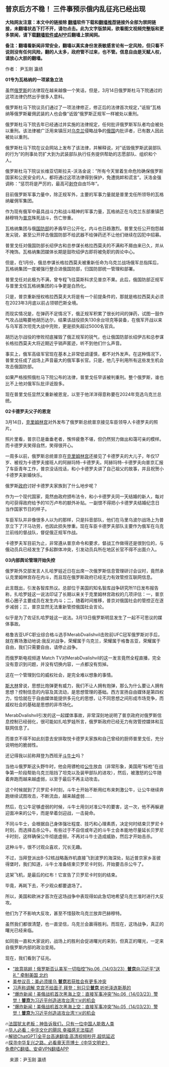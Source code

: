  <!-- 面包屑导航 --> <h2>普京后方不稳！ 三件事预示俄内乱征兆已经出现</h2> <p class="notice"><b>大陆网友注意：本文中的链接除 <a href="https://github.com/bannedbook/fanqiang" >翻墙</a>软件下载和<a href="https://github.com/killgcd/justmysocks/blob/master/README.md">翻墙推荐</a>链接外全部为禁网链接，未翻墙状态下打不开，请勿点击。此为文字版禁闻，欲看图文视频完整版和更多禁闻，请下载<a href="https://github.com/bannedbook/fanqiang">翻墙软件或APP</a>后翻墙上禁闻网。</p><p>备注：翻墙看新闻非常安全，翻墙以真实身份发表敏感言论有一定风险，但只看不说则没有任何风险，翻的人太多，政府管不过来，也不管。信息自由是天赋人权，请放心大胆的翻墙。</b></p>  <div class="entry"> <p>作者： 尹玉刚 瀛绩</p> <p><strong>01专为瓦格纳的一项紧急立法</strong></p> <p>虽然<a href="https://www.bannedbook.org/bnews/tag/%e4%bf%84%e7%bd%97%e6%96%af/" class="st_tag internal_tag" rel="tag" title="标签 俄罗斯 下的日志">俄罗斯</a>的法律现在越来越像一个笑话，但是，3月14日俄罗斯杜马下院通过的这项法律仍然出乎很多人意料。</p> <p>俄罗斯杜马下院议员们通过了一项法律修正，修正后的法律首次规定，&#8221;诋毁&#8221;瓦格纳等俄罗斯雇佣武装的人也会像“诋毁”俄罗斯正规军一样被处以重刑。</p> <p>俄罗斯杜马下院去年已经通过并实施的法律规定，任何批评俄罗斯军队者均会被处以重刑。该法律被广泛用来镇压对<a href="https://www.bannedbook.org/bnews/tag/%e4%b9%8c%e5%85%8b%e5%85%b0/" class="st_tag internal_tag" rel="tag" title="标签 乌克兰 下的日志">乌克兰</a>侵略战争的<a href="https://www.bannedbook.org/bnews/tag/%e4%bf%84%e5%9b%bd/" class="st_tag internal_tag" rel="tag" title="标签 俄国 下的日志">俄国</a>内批评者，已有数人因此被处以重刑。</p> <p>俄罗斯杜马下院在议会网站上发布了该法律，并解释说，对&#8221;诋毁俄罗斯武装部队的行为&#8221;的刑事处罚扩大到为武装部队执行任务提供帮助的志愿部队、组织和个人。</p> <p>俄罗斯杜马下院议长维亚切斯拉夫-沃洛金说：&#8221;所有今天冒着生命危险确保俄罗斯国家和公民安全的人，都将通过这项法律得到保护，免遭挑衅和谎言&#8221;。沃洛金强调称：&#8221;惩罚将是严厉的，最高可<span class='wp_keywordlink'><a href="https://www.bannedbook.org/forum2/topic21.html" title="《剥夺》 黄建民 著" target="_blank">剥夺</a></span>自由15年&#8221;。</p> <p>目前俄罗斯军事力量中，除正规军外，主要的军事力量就是普里戈任所领导的瓦格纳雇佣军集团。</p> <p>作为现有俄军中最具战斗力和战斗精神的军事力量，瓦格纳正在乌克兰东部重镇巴赫穆特为<a href="https://www.bannedbook.org/bnews/tag/%e6%99%ae%e4%ba%ac/" class="st_tag internal_tag" rel="tag" title="标签 普京 下的日志">普京</a>殊死战斗，伤亡惨重。</p> <p>瓦格纳集团与俄<a href="https://www.bannedbook.org/bnews/tag/%E5%9B%BD%E9%98%B2%E9%83%A8/" class="st_tag internal_tag" rel="tag" title="标签 国防部 下的日志">国防部</a>的矛盾早已公开化，内斗也日趋激烈。普里戈任公开抱怨越发尖锐，甚至公开抨击俄国防部不给武器不给弹药还不让他们继续在囚犯中招募。</p> <p>普里戈任对俄国防部长绍伊古和总参谋长格拉西莫夫的不满和不屑由来已久，并从不掩饰。瓦格纳集团媒体长期是鼓吹绍伊古即将被免职的舆论中心。</p> <p>但是，在1月份，俄总参谋长格拉西莫夫被重新任命为乌克兰战场俄军总指挥后，瓦格纳集团一度被强行整合进俄国防部，归国防部统一管理和部署。</p> <p>普里戈任对此极为不满，曾专程飞往莫斯科求见普京不果。此后，俄国防部正规军与普里戈任瓦格纳集团的斗争更是白热化。</p>  <p>只是，普京重新授权格拉西莫夫大将是有一个前提条件的，那就是格拉西莫夫必须在2023年3月底以前占领顿巴斯全境。</p> <p>而现实情况是，在弹药不足情况下，俄正规军积累了很长时间的弹药，试图一鼓作气攻占战略要地胡历达尔，结果该战役损失130余台坦克等装备，在俄军开战以来与乌军首次坦克大战中完败，更是损失超过5000名官兵。</p> <p>胡历达尔战役的惨败彻底摧毁了俄正规军的锐气，也让俄国防部长绍伊古和总参谋长格拉西莫夫大将近期近乎销声匿迹，听不到他们什么声音。</p> <p>事实上，俄军高级军官现在基本上非常低调谨慎，都不对外发声。在这种情况下，普里戈任成了战场上声音最大的俄军事长官。只是，他几乎利用所有这些发生机会攻击俄国防部。</p> <p>如果严格按照俄杜马下院公布的法律，普里戈任早该被判重刑。整个俄罗斯，谁也比不上他对俄军队批评诋毁多。</p> <p>现在普里戈任显然又重新被恩宠，以至于他洋洋得意称要在2024年竞选乌克兰总统。</p> <p><strong>02</strong><strong>卡德罗夫</strong><strong>父子的恩宠</strong></p> <p>3月14日，<span class='wp_keywordlink'><a href="https://www.bannedbook.org/forum2/topic1172.html" title="克里姆林宫秘史——斯大林情妇的回忆" target="_blank">克里姆林宫</a></span>对外发布了俄罗斯总统普京接见车臣领导人卡德罗夫的照片。</p> <p>照片里看，普京已是垂垂老者，憔悴疲惫不堪，但仍然努力做出和蔼可亲的模样。而卡德罗夫笑得自然，笑得很开心。</p> <p>一周多以前，俄罗斯总统普京在<a href="https://www.bannedbook.org/bnews/tag/%E5%85%8B%E9%87%8C%E5%A7%86%E6%9E%97%E5%AE%AB/" class="st_tag internal_tag" rel="tag" title="标签 克里姆林宫 下的日志">克里姆林宫</a>还接见了卡德罗夫的大儿子，年仅17岁、被视为卡德罗夫接班人的阿赫玛特-卡德罗夫。阿赫玛特-卡德罗夫向普京汇报了车臣青年工作，普京没话找话，和小卡德罗夫讲了自己祖父的故事，并且祝贺小卡德罗夫新婚快乐。</p> <p>俄罗斯<a href="https://www.bannedbook.org/bnews/tag/%e6%94%bf%e5%ba%9c/" class="st_tag internal_tag" rel="tag" title="标签 政府 下的日志">政府</a>讨好卡德罗夫家族到了什么地步呢？</p> <p>作为一个现代国家，竟然由政府颁布法令，和小卡德罗夫同一天结婚的新人，每对均可获得政府给予的10万卢布的额外补贴。一副恨不得把小卡德罗夫结婚纪念日当作国家节日的样子。</p> <p>车臣军队并非像很多人以为的那样，只是抖音部队，他们在马里乌波尔战场上为普京立下了汗马功劳，也因此损失惨重。现在车臣卡德罗夫部队主要作为俄军在乌克兰前线的督战队，督促俄正规军作战。</p>  <p>卡德罗夫军目前为止，非常遵从普京命令和要求，督战工作做得还是很到位的，与俄动员兵已经发生了多起群体冲突，引发动员兵所在地区长官不得不出面介入。</p> <p><strong>03内部舆论管理开始失控</strong></p> <p>俄罗斯外交部发言人扎哈罗娃近日在出席一次俄罗斯信息管理研讨会议时，竟然承认克里姆林宫存在内斗，而且现在俄罗斯政府已经无力有效管控互联网信息。</p> <p>此言既出，引发各智库热议。总部位于美国的知名智库战争研究所11日发布报告称，扎哈罗娃这一说法印证了长期以来关于克里姆林宫政权的几项评估：一，普京核心圈子主要成员在发生内斗；二，随着时间推移，普京对俄国社会的管控正在逐步减弱；三，普京显然无法重新管控俄国社会言论。</p> <p>似乎是为了佐证扎哈罗娃这一说法。3月13日俄罗斯明显发生了一起不可思议的媒体事故。</p> <p>格鲁吉亚UFC职业综合格斗选手MerabDvalishvil击败前UFC冠军俄罗斯对手后，就在赛场激动地说:我反对战争，荣耀属于乌克兰，荣耀属于格鲁吉亚，荣耀属于自由，我们只需要自由，请停止战争。</p> <p>而俄罗斯电视频道 Match TV对MerabDvalishvil的这一发言竟然全程直播，完全没有意识到问题，并没有切换内容，一点都没有剪掉。</p> <p>这在一个管理到位的威权社会，是完全难以想象的事情。</p> <p><span class='wp_keywordlink'><a href="https://www.bannedbook.org/forum2/topic1256.html" title="斯大林（上、中、下册）" target="_blank">斯大林</a></span>曾说，思想比炮弹更有威力，我们不让人拥有炮弹，那么为什么要让人拥有思想？控制信息的内容及其流动，是思想管理的基础。西方宣扬自由媒体是第四权力，恰恰就在于自由媒体能提供多元化的思想，让不同思想之间形成市场竞争，而威权社会的基础是思想的非市场化。</p> <p>MerabDvalishvil引发的这一起媒体事故，非常深刻地说明了普京政府对俄罗斯信息控制已经弱化，很可能如扎哈罗娃所言，俄罗斯政府已经无力有效管控媒体和互联网信息了。</p> <p>而普京不得不如此刻意去安排取悦卡德罗夫家族和自己曾经的厨师普里戈任，充分说明他的脆弱性。</p> <p>还记得我以前称拜登为西班牙<a href="https://www.bannedbook.org/bnews/tag/%e6%96%97%e7%89%9b%e5%a3%ab/" class="st_tag internal_tag" rel="tag" title="标签 斗牛士 下的日志">斗牛士</a>吗？</p> <p>当他斗俄罗斯这头野牛时，他会用镖枪给<a href="https://www.bannedbook.org/bnews/tag/%E5%85%AC%E7%89%9B/" class="st_tag internal_tag" rel="tag" title="标签 公牛 下的日志">公牛</a>放血（非常形象，美国用“标枪”在战争第一阶段帮助乌克兰阻挡了坦克以及装甲部队的进攻），然后，被激怒的公牛随着奔跑而越来越虚弱，以至于最后不再主动攻击。</p>  <p>这个时候就到了贝罗尼卡时刻，斗牛士开始不断用红布来刺激公牛，让公牛继续奔跑继续试图攻击，不断流血，越来越虚弱……</p> <p>然后，在公牛足够虚弱的时候，斗牛士用剑对准公牛的要害，这一次，他不再躲避迎面冲来的公牛，而是举着剑迎战，一击毙命。</p> <p>不同斗牛士，会根据自己身体强壮程度、技巧和心理素质，决定何时结束贝罗尼卡时刻，而选择击杀公牛。有些过于不自信或年迈的斗牛士会本能地尽量延长贝罗尼卡时刻，这样确保公牛彻底虚弱，不再对斗牛士造成威胁，然后才开始击杀。</p> <p>这种斗牛，很不讨观众喜欢，冗长无趣。</p> <p>不过，当拜登派出B-52核战略轰炸机直接飞到波罗的海深处，贴近普京家乡圣彼得堡时，我们知道，斗牛士准备结束贝罗尼卡时刻，开始要击杀公牛了。</p> <p>这架飞机，是最后的红布！它宣告了贝罗尼卡时刻的结束。</p> <p>毕竟，再耗下去，不少观众都要退场了。</p> <p>所以，美国和欧洲才首次在这场战争中表现得如此急切地希望乌克兰准时进行大反攻。</p> <p>他们为了不影响大反攻，甚至不惜鼓吹乌克兰放弃巴赫穆特。</p> <p>虽然我们都很清楚，也一直坚信，乌克兰会赢得胜利。而现在，这场战争，真正的曙光已经来临。</p> <p>如同我一直和大家说的，战场上的胜利会促进曙光的来到，但真正的曙光，一定来自俄罗斯内部的政治变局。</p> <p>现在，我们看到了征兆。</p> <!--<div id="taboola-mid-1"></div>--><ul class='op-related-articles' title='相关阅读'> <li><a href='https://www.bannedbook.org/bnews/sohnews/20230315/1860057.html' target='_blank'>“故意挑衅！俄罗斯否认美军一切指控”No.06（14/03/23）<b>普京</b>向习近平“送礼” 牵制美国 北约</a></li> <li><a href='https://www.bannedbook.org/bnews/baitai/20230315/1860052.html' target='_blank'>美参议员：美必须援乌 <b>普京</b>若获胜会有更多冲突</a></li> <li><a href='https://www.bannedbook.org/bnews/baitai/20230315/1859998.html' target='_blank'>习声称调解 克宫不给面子 拜登：别只见<b>普京</b> 听听泽连斯基的</a></li> <li><a href='https://www.bannedbook.org/bnews/sohnews/20230315/1859962.html' target='_blank'>“爆炸新闻！美俄战机首次黑海上空：直接军事冲突”No.06（14/03/23）警觉！<b>普京</b>为习近平创造进攻台湾🇹🇼的机会</a></li> <li><a href='https://www.bannedbook.org/bnews/sohnews/20230315/1859900.html' target='_blank'>“爆炸新闻！美俄战机首次黑海上空：直接军事冲突”No.05（14/03/23）警觉！<b>普京</b>为习近平创造进攻台湾🇹🇼的机会</a></li> </ul> <p class="texttj"> 🔥<a href="https://www.bannedbook.org/bnews/ssgc/20230219/1850782.html" target="_blank">法国犹太老板：神告诉我们，只有一位中国人能救人类</a><br/> 🔥<a href="https://www.bannedbook.org/bnews/comments/20220220/1694796.html" target="_blank">华人必看：中华文化的飓风 幸福感无法描述</a><br/> 🔥<a href="https://github.com/bannedbook/fanqiang/wiki/V2ray%E6%9C%BA%E5%9C%BA" target="_blank">解锁ChatGPT|全平台高速翻墙:高清视频秒开,超低延迟</a><br/> 🔥<a href="https://www.bannedbook.org/bnews/comments/20220808/1768773.html" target="_blank">探寻中华复兴之路，必看章天亮博士《中华文明史》</a><br/> <a href="https://github.com/bannedbook/fanqiang/wiki/%E7%A6%81%E9%97%BB%E7%BD%91%E5%AE%89%E5%8D%93%E7%BF%BB%E5%A2%99%E6%96%B0%E9%97%BBAPP" target="_blank">免费PC翻墙、安卓VPN翻墙APP</a><br/> </p> <p class="src-info">　来源：尹玉刚 瀛绩 </p><a name='sharetosocial'></a> <div style="margin-bottom:5px;padding-bottom:5px;clear:both"> <div id="archive-pix-1" class="banner-ads"> <!-- AuctionX Display platform tag START --> <div id="27602x728x90x621x_ADSLOT1" clicktrack="%%CLICK_URL_ESC%%"></div>  <!-- AuctionX Display platform tag END --> </div> <div id="archive-pix-2" class="banner-ads"> <!-- AuctionX Display platform tag START --> <div id="27556x300x250x621x_ADSLOT1" clicktrack="%%CLICK_URL_ESC%%" style="margin:0 auto;text-align:center"></div>  <!-- AuctionX Display platform tag END --> </div> </div>  <div id="archive-pix-1" class="banner-ads"> <!-- AuctionX Display platform tag START --> <div id="27603x728x90x621x_ADSLOT1" clicktrack="%%CLICK_URL_ESC%%"></div>  <!-- AuctionX Display platform tag END --> </div> </div><!--END ENTRY--> 